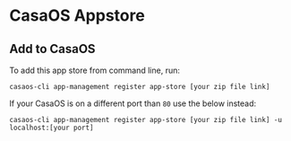 # CasaOS Appstore 

## Add to CasaOS

To add this app store from command line, run:

```shell
casaos-cli app-management register app-store [your zip file link]
```
If your CasaOS is on a different port than `80` use the below instead:

```shell
casaos-cli app-management register app-store [your zip file link] -u localhost:[your port]
```